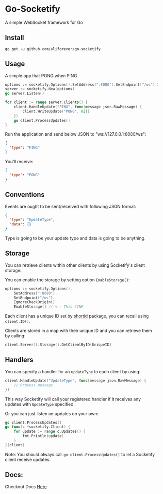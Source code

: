 # Go-Socketify
A simple WebSocket framework for Go

## Install
```go get -u github.com/aliforever/go-socketify```

## Usage
A simple app that PONG when PING
```go
options := socketify.Options().SetAddress(":8080").SetEndpoint("/ws").IgnoreCheckOrigin()
server := socketify.New(options)
go server.Listen()

for client := range server.Clients() {
    client.HandleUpdate("PING", func(message json.RawMessage) {
        client.WriteUpdate("PONG", nil)
    })
    go client.ProcessUpdates()
}
```
Run the application and send below JSON to "ws://127.0.0.1:8080/ws":
```json
{
  "type": "PING"
}
```
You'll receive:
```json
{
  "type": "PONG"
}
```

## Conventions
Events are ought to be sent/received with following JSON format:
```json
{
  "type": "UpdateType",
  "data": {}
}
```
Type is going to be your update type and data is going to be anything.

## Storage
You can retrieve clients within other clients by using Socketify's client storage. 

You can enable the storage by setting option `EnableStorage()`:

```go
options := socketify.Options().
	SetAddress(":8080").
	SetEndpoint("/ws").
	IgnoreCheckOrigin().
	EnableStorage() // <-- This LINE
```
Each client has a unique ID set by [shortid](github.com/teris-io/shortid) package, you can recall using `client.ID()`.

Clients are stored in a map with their unique ID and you can retrieve them by calling:
```go
client.Server().Storage().GetClientByID(UniqueID)
```

## Handlers
You can specify a handler for an `updateType` to each client by using:
```go
client.HandleUpdate("UpdateType", func(message json.RawMessage) {
	// Process message
})
```
This way Socketify will call your registered handler if it receives any updates with `UpdateType` specified.

Or you can just listen on updates on your own:
```go
go client.ProcessUpdates()
go func(c *socketify.Client) {
    for update := range c.Updates() {
        fmt.Println(update)
    }
}(client)
```
Note: You should always call `go client.ProcessUpdates()` to let a Socketify client receive updates. 

## Docs:
Checkout Docs [Here](https://pkg.go.dev/github.com/aliforever/go-socketify)